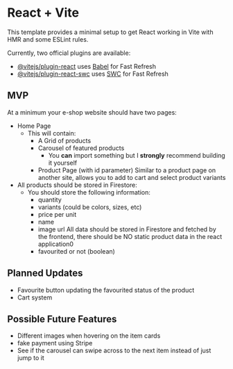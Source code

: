 # React + Vite

This template provides a minimal setup to get React working in Vite with HMR and some ESLint rules.

Currently, two official plugins are available:

- [@vitejs/plugin-react](https://github.com/vitejs/vite-plugin-react/blob/main/packages/plugin-react/README.md) uses [Babel](https://babeljs.io/) for Fast Refresh
- [@vitejs/plugin-react-swc](https://github.com/vitejs/vite-plugin-react-swc) uses [SWC](https://swc.rs/) for Fast Refresh

## MVP

At a minimum your e-shop website should have two pages:

- Home Page
  - This will contain:
    - A Grid of products
    - Carousel of featured products
      - You **can** import something but I **strongly** recommend building it yourself
    - Product Page (with id parameter) Similar to a product page on another site, allows you to add to cart and select product variants
- All products should be stored in Firestore:
  - You should store the following information:
    - quantity
    - variants (could be colors, sizes, etc)
    - price per unit
    - name
    - image url
      All data should be stored in Firestore and fetched by the frontend, there should be NO static product data in the react application0
    - favourited or not (boolean)

## Planned Updates

- Favourite button updating the favourited status of the product
- Cart system

## Possible Future Features

- Different images when hovering on the item cards
- fake payment using Stripe
- See if the carousel can swipe across to the next item instead of just jump to it
